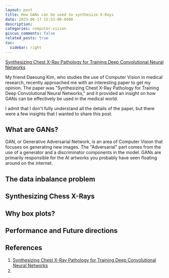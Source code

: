 ```yaml
---
layout: post
title: How GANs can be used to synthesize X-Rays
date: 2023-06-17 15:53:00-0400
description: 
categories: computer-vision
giscus_comments: false
related_posts: true
toc:
  sidebar: right
---
```

[Synthesizing Chest X-Ray Pathology for Training
Deep Convolutional Neural Networks](https://www.researchgate.net/publication/328945795_Synthesizing_Chest_X-Ray_Pathology_for_Training_Deep_Convolutional_Neural_Networks)

My friend Daesung Kim, who studies the use of Computer Vision in medical research, recently approached me with an interesting paper to get my opinion. The paper was "Synthesizing Chest X-Ray Pathology for Training
Deep Convolutional Neural Networks," and it provided an insight on how GANs can be effectively be used in the medical world.

I admit that I don't fully understand all the details of the paper, but there were a few insights that I wanted to share this post.

## What are GANs?
GAN, or Generative Adversarial Network, is an area of Computer Vision that focuses on generating new images. The "Adversarial" part comes from the use of a generator and a discriminator components in the model. GANs are primarily responsible for the AI artworks you probably have seen floating around on the internet.

## The data inbalance problem

## Synthesizing Chess X-Rays

## Why box plots?

## Performance and Future directions

## References
1. [Synthesizing Chest X-Ray Pathology for Training
Deep Convolutional Neural Networks](https://www.researchgate.net/publication/328945795_Synthesizing_Chest_X-Ray_Pathology_for_Training_Deep_Convolutional_Neural_Networks)
2. 